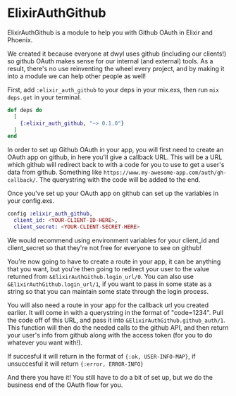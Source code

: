 # ElixirAuthGithub

ElixirAuthGithub is a module to help you with Github OAuth in Elixir and Phoenix.

We created it because everyone at dwyl uses github (including our clients!) so github OAuth makes sense for our internal (and external) tools. As a result, there's no use reinventing the wheel every project, and by making it into a module we can help other people as well!

First, add `:elixir_auth_github` to your deps in your mix.exs, then run `mix deps.get` in your terminal.

```elixir
def deps do
  [
    {:elixir_auth_github, "~> 0.1.0"}
  ]
end
```

In order to set up Github OAuth in your app, you will first need to create an
OAuth app on github, in here you'll give a callback URL. This will be a URL
which github will redirect back to with a code for you to use to get a user's
data from github. Something like `https://www.my-awesome-app.com/auth/gh-callback/`. The querystring with the code will be added to the end.

Once you've set up your OAuth app on github can set up the variables in your config.exs.

```elixir
config :elixir_auth_github,
  client_id: <YOUR-CLIENT-ID-HERE>,
  client_secret: <YOUR-CLIENT-SECRET-HERE>
```

We would recommend using environment variables for your client_id and client_secret so that they're not free for everyone to see on github!

You're now going to have to create a route in your app, it can be anything that you want, but you're then going to redirect your user to the value returned from `&ElixirAuthGithub.login_url/0`. You can also use `&ElixirAuthGithub.login_url/1`, if you want to pass in some state as a string so that you can maintain some state through the login process.

You will also need a route in your app for the callback url you created earlier. It will come in with a querystring in the format of "code=1234". Pull the code off of this URL, and pass it into `&ElixirAuthGithub.github_auth/1`. This function will then do the needed calls to the github API, and then return your user's info from github along with the access token (for you to do whatever you want with!).

If succesful it will return in the format of `{:ok, USER-INFO-MAP}`, if unsuccesful it will return `{:error, ERROR-INFO}`

And there you have it! You still have to do a bit of set up, but we do the business end of the OAuth flow for you.
